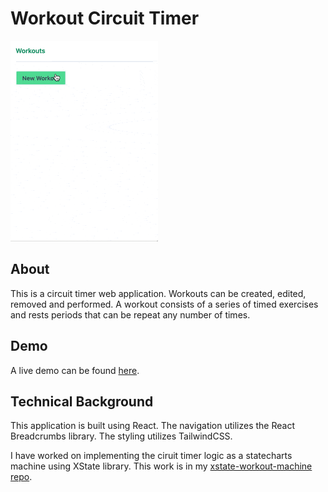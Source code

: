# Workout Circuit Timer

![simple recorded demonstration](README-assets/simple-demo.gif)

## About

This is a circuit timer web application. Workouts can be created, edited, removed and performed. A workout consists of a series of timed exercises and rests periods that can be repeat any number of times.

## Demo

A live demo can be found [here](https://xenodochial-bartik-1f08d2.netlify.app).

## Technical Background

This application is built using React. The navigation utilizes the React Breadcrumbs library. The styling utilizes TailwindCSS.

I have worked on implementing the ciruit timer logic as a statecharts machine using XState library. This work is in my [xstate-workout-machine repo](https://github.com/jtellis/xstate-workout-machine).

